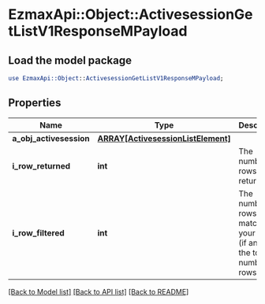 # EzmaxApi::Object::ActivesessionGetListV1ResponseMPayload

## Load the model package
```perl
use EzmaxApi::Object::ActivesessionGetListV1ResponseMPayload;
```

## Properties
Name | Type | Description | Notes
------------ | ------------- | ------------- | -------------
**a_obj_activesession** | [**ARRAY[ActivesessionListElement]**](ActivesessionListElement.md) |  | 
**i_row_returned** | **int** | The number of rows returned | 
**i_row_filtered** | **int** | The number of rows matching your filters (if any) or the total number of rows | 

[[Back to Model list]](../README.md#documentation-for-models) [[Back to API list]](../README.md#documentation-for-api-endpoints) [[Back to README]](../README.md)


